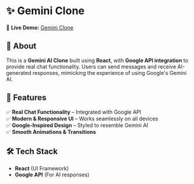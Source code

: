 # ✨ Gemini Clone  

🔗 **Live Demo:** [Gemini Clone](https://gemini-ai-clone-site.netlify.app/)  

## 📌 About  
This is a **Gemini AI Clone** built using **React**, with **Google API integration** to provide real chat functionality. Users can send messages and receive AI-generated responses, mimicking the experience of using Google's Gemini AI.  

## 🚀 Features  
✅ **Real Chat Functionality** – Integrated with Google API  
✅ **Modern & Responsive UI** – Works seamlessly on all devices  
✅ **Google-Inspired Design** – Styled to resemble Gemini AI  
✅ **Smooth Animations & Transitions**  

## 🛠️ Tech Stack  
- **React** (UI Framework)  
- **Google API** (For AI responses)  
 



